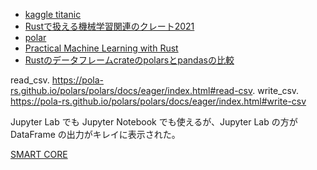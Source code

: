 - [kaggle titanic](https://www.kaggle.com/c/titanic/overview)
- [Rustで扱える機械学習関連のクレート2021](https://vaaaaaanquish.hatenablog.com/entry/2021/01/23/233113)
- [polar](https://docs.rs/polars/latest/polars/)
- [Practical Machine Learning with Rust](https://github.com/Apress/practical-machine-learning-w-rust)
- [Rustのデータフレームcrateのpolarsとpandasの比較](https://illumination-k.dev/posts/rust/polars_pandas)

read_csv. 
https://pola-rs.github.io/polars/polars/docs/eager/index.html#read-csv. 
write_csv. 
https://pola-rs.github.io/polars/polars/docs/eager/index.html#write-csv  

Jupyter Lab でも Jupyter Notebook でも使えるが、Jupyter Lab の方が DataFrame の出力がキレイに表示された。  

[SMART CORE](https://smartcorelib.org/)
